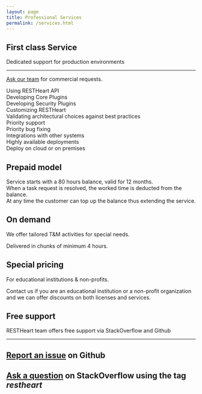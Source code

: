 ```yaml
---
layout: page
title: Professional Services
permalink: /services.html
---
```


<div class="alert" role="alert">
    <h2 class="display-4">First class Service</h2>
    <p class="lead">
        Dedicated support for production environments
    </p>
    <hr class="mt-1 mb-5">
    <p class="lead mt-4">
        <a href="mailto:ask@restheart.org?subject=RESTHeart professional services inquiry" class="btn btn-primary mr-3">Ask our team</a> for commercial requests.
    </p>
</div>

<div class="row jumbotron bg-red text-white">
    <div class="col-6 lead">
        <div class="mb-1">Using RESTHeart API</div>
        <div class="mb-1">Developing Core Plugins</div>
        <div class="mb-1">Developing Security Plugins</div>
        <div class="mb-1">Customizing RESTHeart</div>
        <div>Validating architectural choices against best practices</div>
    </div>
    <div class="col-6 lead">
        <div class="mb-1">Priority support</div>
        <div class="mb-1">Priority bug fixing</div>
        <div class="mb-1">Integrations with other systems</div>
        <div class="mb-1">Highly available deployments</div>
        <div>Deploy on cloud or on premises</div>
    </div>
</div>

<div class="row jumbotron bg-white">
    <div class="col-4">
        <h2>Prepaid model</h2> 
        <div class="mb-1">Service starts with a 80 hours balance, valid for 12 months.</div>
        <div class="mb-1">When a task request is resolved, the worked time is deducted from the balance.</div>
        <div>At any time the customer can top up the balance thus extending the service.</div>
    </div>
    <div class="col-4">
        <h2>On demand</h2>
        <p class="mb-1">We offer tailored T&M activities for special needs.</p>
        <p>Delivered in chunks of minimum 4 hours.</p>
    </div>
    <div class="col-4">
        <h2>Special pricing</h2>
        <p class="mb-1">For educational institutions & non-profits.</p>
        <p>Contact us if you are an educational institution or a non-profit organization and we can offer discounts on both licenses and services.</p>
    </div>
</div>

<div class="alert" role="alert">
    <h2 class="display-4">Free support</h2>
    <p class="lead">
        RESTHeart team offers free support via StackOverflow and Github
    </p>
    <hr class="mt-1 mb-5">
    <h2>
        <a href="https://github.com/SoftInstigate/restheart/issues/new" class="btn btn-primary mr-3">Report an issue</a> on Github
    </h2>
    <h2>
        <a href="https://stackoverflow.com/questions/tagged/restheart" class="btn btn-primary mr-3">Ask a question</a> on StackOverflow using the tag <i>restheart</i>
    </h2>
</div>